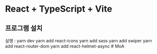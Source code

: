 # React + TypeScript + Vite

## 프로그램 설치

실행 : yarn dev
yarn add react-icons
yarn add sass
yarn add swiper
yarn add react-router-dom
yarn add react-helmet-async
#   M o A  
 